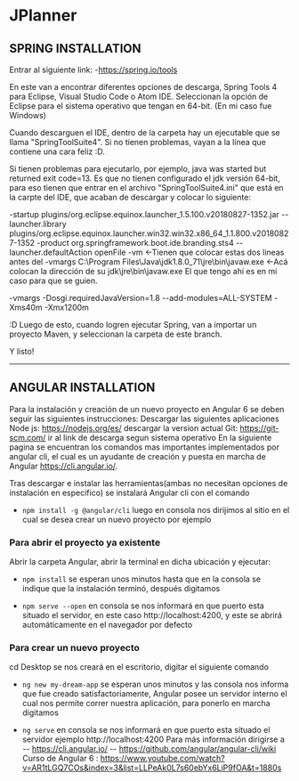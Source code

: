 # JPlanner

## SPRING INSTALLATION
Entrar al siguiente link:
-https://spring.io/tools

En este van a encontrar diferentes opciones de descarga, Spring Tools 4 para Eclipse, Visual Studio Code o Atom IDE.
Seleccionan la opción de Eclipse para el sistema operativo que tengan en 64-bit. (En mi caso fue Windows)

Cuando descarguen el IDE, dentro de la carpeta hay un ejecutable que se llama "SpringToolSuite4". Si no tienen problemas,
vayan a la línea que contiene una cara feliz :D.

Si tienen problemas para ejecutarlo, por ejemplo, java was started but returned exit code=13. Es que no tienen configurado
el jdk versión 64-bit, para eso tienen que entrar en el archivo "SpringToolSuite4.ini" que está en la carpte del IDE, que
acaban de descargar y colocar lo siguiente:

-startup
plugins/org.eclipse.equinox.launcher_1.5.100.v20180827-1352.jar
--launcher.library
plugins/org.eclipse.equinox.launcher.win32.win32.x86_64_1.1.800.v20180827-1352
-product
org.springframework.boot.ide.branding.sts4
--launcher.defaultAction
openFile
-vm                                                               <-Tienen que colocar estas dos lineas antes del -vmargs
C:\Program Files\Java\jdk1.8.0_71\jre\bin\javaw.exe               <-Acá colocan la dirección de su jdk\jre\bin\javaw.exe
                                                                    El que tengo ahí es en mi caso para que se guien.

-vmargs
-Dosgi.requiredJavaVersion=1.8
--add-modules=ALL-SYSTEM
-Xms40m
-Xmx1200m

 :D  Luego de esto, cuando logren ejecutar Spring, van a importar un proyecto Maven, y seleccionan la carpeta de este branch.

Y listo!

---

## ANGULAR INSTALLATION

Para la instalación y creación de un nuevo proyecto en Angular 6 se deben seguir las siguientes instrucciones:
Descargar las siguientes aplicaciones
Node js: https://nodejs.org/es/ descargar la version actual
Git: https://git-scm.com/ ir al link de descarga segun sistema operativo
En la siguiente pagina se encuentran los comandos mas importantes implementados por angular cli, el cual es un ayudante de creación y puesta en marcha de Angular https://cli.angular.io/.

Tras descargar e instalar las herramientas(ambas no necesitan opciones de instalación en especifico) se instalará Angular cli con el comando


- ```npm install -g @angular/cli```
luego en consola nos dirijimos al sitio en el cual se desea crear un nuevo proyecto por ejemplo

### Para abrir el proyecto ya existente

Abrir la carpeta Angular, abrir la terminal en dicha ubicación y ejecutar:

- ```npm install``` se esperan unos minutos hasta que en la consola se indique que la instalación terminó, después digitamos

- ```npm serve --open``` en consola se nos informará en que puerto esta situado el servidor, en este caso http://localhost:4200, y este se abrirá automáticamente en el navegador por defecto

### Para crear un nuevo proyecto

cd Desktop
se nos creará en el escritorio, digitar el siguiente comando

- ```ng new my-dream-app```
se esperan unos minutos y las consola nos informa que fue creado satisfactoriamente, Angular posee un servidor interno el cual nos permite correr nuestra aplicación, para ponerlo en marcha digitamos


- ```ng serve```
en consola se nos informará en que puerto esta situado el servidor ejemplo
http://localhost:4200
Para más información dirigirse a -- https://cli.angular.io/ -- https://github.com/angular/angular-cli/wiki
Curso de Angular 6 : https://www.youtube.com/watch?v=AR1tLGQ7COs&index=3&list=LLPeAk0L7s60ebYx6LiP9fOA&t=1880s


